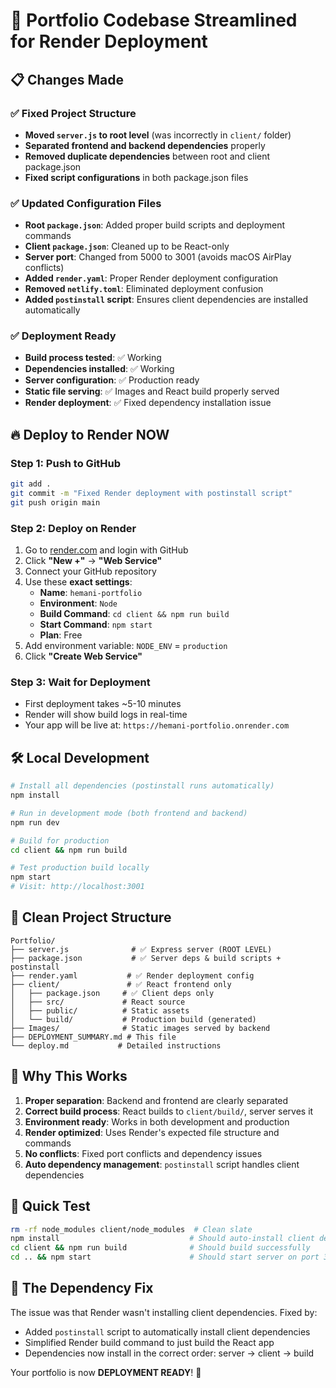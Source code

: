 # 🚀 Portfolio Codebase Streamlined for Render Deployment

## 📋 Changes Made

### ✅ Fixed Project Structure
- **Moved `server.js` to root level** (was incorrectly in `client/` folder)
- **Separated frontend and backend dependencies** properly
- **Removed duplicate dependencies** between root and client package.json
- **Fixed script configurations** in both package.json files

### ✅ Updated Configuration Files
- **Root `package.json`**: Added proper build scripts and deployment commands
- **Client `package.json`**: Cleaned up to be React-only
- **Server port**: Changed from 5000 to 3001 (avoids macOS AirPlay conflicts)
- **Added `render.yaml`**: Proper Render deployment configuration
- **Removed `netlify.toml`**: Eliminated deployment confusion
- **Added `postinstall` script**: Ensures client dependencies are installed automatically

### ✅ Deployment Ready
- **Build process tested**: ✅ Working
- **Dependencies installed**: ✅ Working  
- **Server configuration**: ✅ Production ready
- **Static file serving**: ✅ Images and React build properly served
- **Render deployment**: ✅ Fixed dependency installation issue

## 🔥 Deploy to Render NOW

### Step 1: Push to GitHub
```bash
git add .
git commit -m "Fixed Render deployment with postinstall script"
git push origin main
```

### Step 2: Deploy on Render
1. Go to [render.com](https://render.com) and login with GitHub
2. Click **"New +"** → **"Web Service"**
3. Connect your GitHub repository
4. Use these **exact settings**:
   - **Name**: `hemani-portfolio`
   - **Environment**: `Node`
   - **Build Command**: `cd client && npm run build`
   - **Start Command**: `npm start`
   - **Plan**: Free
5. Add environment variable: `NODE_ENV` = `production`
6. Click **"Create Web Service"**

### Step 3: Wait for Deployment
- First deployment takes ~5-10 minutes
- Render will show build logs in real-time
- Your app will be live at: `https://hemani-portfolio.onrender.com`

## 🛠 Local Development

```bash
# Install all dependencies (postinstall runs automatically)
npm install

# Run in development mode (both frontend and backend)
npm run dev

# Build for production
cd client && npm run build

# Test production build locally
npm start
# Visit: http://localhost:3001
```

## 📁 Clean Project Structure
```
Portfolio/
├── server.js              # ✅ Express server (ROOT LEVEL)
├── package.json           # ✅ Server deps & build scripts + postinstall
├── render.yaml           # ✅ Render deployment config
├── client/               # ✅ React frontend only
│   ├── package.json     # ✅ Client deps only
│   ├── src/             # React source
│   ├── public/          # Static assets
│   └── build/           # Production build (generated)
├── Images/              # Static images served by backend
├── DEPLOYMENT_SUMMARY.md # This file
└── deploy.md           # Detailed instructions
```

## 🎯 Why This Works

1. **Proper separation**: Backend and frontend are clearly separated
2. **Correct build process**: React builds to `client/build/`, server serves it
3. **Environment ready**: Works in both development and production
4. **Render optimized**: Uses Render's expected file structure and commands
5. **No conflicts**: Fixed port conflicts and dependency issues
6. **Auto dependency management**: `postinstall` script handles client dependencies

## 🚨 Quick Test
```bash
rm -rf node_modules client/node_modules  # Clean slate
npm install                             # Should auto-install client deps
cd client && npm run build              # Should build successfully
cd .. && npm start                      # Should start server on port 3001
```

## 🔧 The Dependency Fix
The issue was that Render wasn't installing client dependencies. Fixed by:
- Added `postinstall` script to automatically install client dependencies
- Simplified Render build command to just build the React app
- Dependencies now install in the correct order: server → client → build

Your portfolio is now **DEPLOYMENT READY**! 🎉 